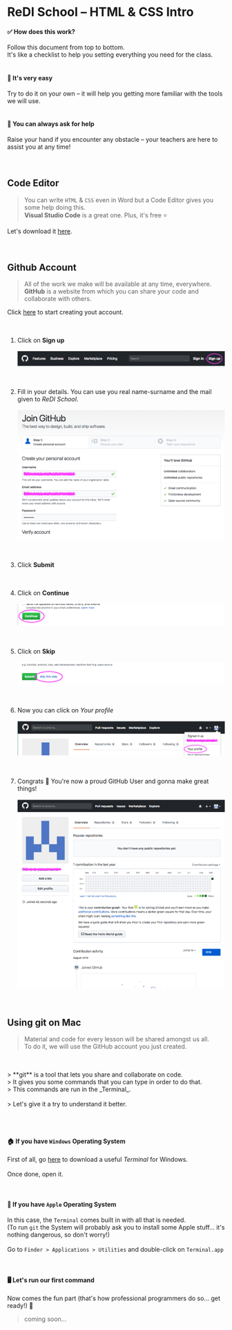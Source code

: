 # ReDI School – HTML & CSS Intro

#### ✅ How does this work?
Follow this document from top to bottom. <br>
It's like a checklist to help you setting everything you need for the class. <br><br>

#### 💁‍ It's very easy
Try to do it on your own – it will help you getting more familiar with the tools we will use. <br><br>

#### 🙋‍ You can always ask for help
Raise your hand if you encounter any obstacle – your teachers are here to assist you at any time!
<br><br><br>

## Code Editor

> You can write `HTML` & `CSS` even in Word but a Code Editor gives you some help doing this.
> <br> **Visual Studio Code** is a great one. Plus, it's free ⭐️

Let's download it <a href="https://code.visualstudio.com/download" target="_blank">here</a>.
<br><br><br>

## Github Account

> All of the work we make will be available at any time, everywhere. <br>
> **GitHub** is a website from which you can share your code and collaborate with others.

Click <a href="https://github.com/join" target="_blank">here</a> to start creating yout account.
<br><br><br>

1. Click on **Sign up** <br><br>
![](assets/github-signup-00.png "Sign up on GitHub")
<br><br><br>

2. Fill in your details. You can use you real name-surname and the mail given to _ReDI School_. <br><br>
![](assets/github-signup-01.png "Fill in your details")
<br><br><br>

3. Click **Submit**
<br><br><br>

4. Click on **Continue** <br><br>
![](assets/github-signup-02.png "Continue")
<br><br><br>

5. Click on **Skip** <br><br>
![](assets/github-signup-03.png "Skip")
<br><br><br>

6. Now you can click on *Your profile* <br><br>
![](assets/github-signup-04.png "Done")
<br><br><br>

8. Congrats 🎉 You're now a proud GitHub User and gonna make great things! <br><br>
![](assets/github-signup-05.png "my profile")
<br><br><br>

## Using git on Mac

> Material and code for every lesson will be shared amongst us all.<br>
> To do it, we will use the GitHub account you just created.
<br>
<br>
> **git** is a tool that lets you share and collaborate on code. <br>
> It gives you some commands that you can type in order to do that. <br>
> This commands are run in the _Terminal_.
<br>
<br>
> Let's give it a try to understand it better.

<br><br>

#### 🏠 If you have `Windows` Operating System

First of all, go <a href="https://github.com/git-for-windows/git/releases/tag/v2.18.0.windows.1" target="_blank">here</a> to download a useful _Terminal_ for Windows.<br><br>
Once done, open it.
<br><br><br>

#### 🍎 If you have `Apple` Operating System

In this case, the `Terminal` comes built in with all that is needed.<br>
(To run `git` the System will probably ask you to install some Apple stuff... it's nothing dangerous, so don't worry!)<br><br>
Go to `Finder > Applications > Utilities` and double-click on `Terminal.app`
<br><br><br>

#### 🖥 Let's run our first command

Now comes the fun part (that's how professional programmers do so... get ready!) 🙌

> coming soon... 
